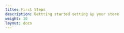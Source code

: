 ```yaml
---
title: First Steps
description: Gettting started setting up your store
weight: 10 
layout: docs
---
```

